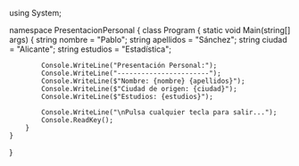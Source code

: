 using System;

namespace PresentacionPersonal
{
    class Program
    {
        static void Main(string[] args)
        {
            string nombre = "Pablo";
            string apellidos = "Sánchez";
            string ciudad = "Alicante";
            string estudios = "Estadística";

            Console.WriteLine("Presentación Personal:");
            Console.WriteLine("-----------------------");
            Console.WriteLine($"Nombre: {nombre} {apellidos}");
            Console.WriteLine($"Ciudad de origen: {ciudad}");
            Console.WriteLine($"Estudios: {estudios}");

            Console.WriteLine("\nPulsa cualquier tecla para salir...");
            Console.ReadKey();
        }
    }
}
